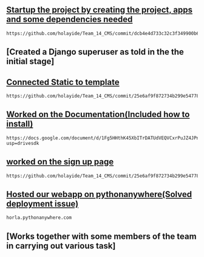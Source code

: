
## [Startup the project by creating the project, apps and some dependencies needed](https://github.com/holayide/Team_14_CMS/commit/dcb4e4d733c32c3f349900b6421707deeee50da53)
	https://github.com/holayide/Team_14_CMS/commit/dcb4e4d733c32c3f349900b6421707deeee50da5


## [Created a Django superuser as told in the the initial stage]


## [Connected Static to template](https://github.com/holayide/Team_14_CMS/commit/25e6af9f872734b299e54778ba4bd858820d1be1)
	https://github.com/holayide/Team_14_CMS/commit/25e6af9f872734b299e54778ba4bd858820d1be1


## [Worked on the Documentation(Included how to install)](https://docs.google.com/document/d/1Fg5HHthK45XbITrDATUdVEQVCxrPuJZ4JPn9Mmvc7_E/edit?usp=drivesdk)
	https://docs.google.com/document/d/1Fg5HHthK45XbITrDATUdVEQVCxrPuJZ4JPn9Mmvc7_E/edit?usp=drivesdk


## [worked on the sign up page](https://github.com/holayide/Team_14_CMS/commit/25e6af9f872734b299e54778ba4bd858820d1be1)
	https://github.com/holayide/Team_14_CMS/commit/25e6af9f872734b299e54778ba4bd858820d1be1


## [Hosted our webapp on pythonanywhere(Solved deployment issue)](horla.pythonanywhere.com)
	horla.pythonanywhere.com

## [Works together with some members of the team in carrying out various task]

